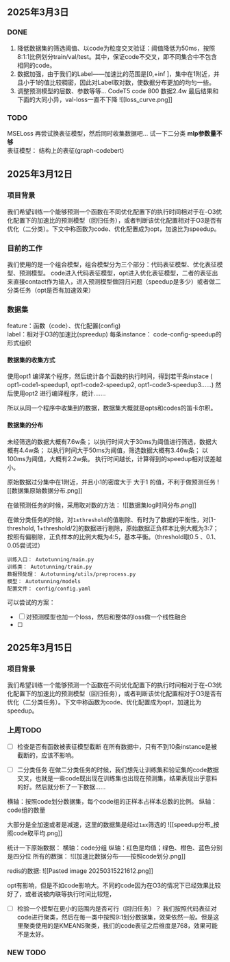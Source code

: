## 2025年3月3日
### DONE
1. 降低数据集的筛选阈值、以code为粒度交叉验证：阈值降低为50ms，按照8:1:1比例划分train/val/test。其中，保证code不交叉，即不同集合中不包含相同的code。
2. 数据加强，由于我们的Label——加速比的范围是[0,+inf ]，集中在1附近，并且小于1的值比较稠密，因此对Label取对数，使数据分布更加的均匀一些。
3. 调整预测模型的层数、参数等等...
CodeT5
code 800 数据2.4w
最后结果和下面的大同小异，val-loss一直不下降
![[loss_curve.png]]
### TODO
MSELoss
再尝试换表征模型，然后同时收集数据吧...
试一下二分类
**mlp参数量不够**   
表征模型： 结构上的表征(graph-codebert)



##  2025年3月12日
### 项目背景
我们希望训练一个能够预测一个函数在不同优化配置下的执行时间相对于在-O3优化配置下的加速比的预测模型（回归任务），或者判断该优化配置相对于O3是否有优化（二分类）。下文中称函数为code、优化配置成为opt，加速比为speedup。

### 目前的工作
我们使用的是一个组合模型，组合模型分为三个部分：代码表征模型、优化表征模型、预测模型。 code进入代码表征模型，opt进入优化表征模型，二者的表征出来直接contact作为输入，进入预测模型做回归问题（speedup是多少）或者做二分类任务（opt是否有加速效果）

### 数据集
feature：函数（code）、优化配置(config)  
label：相对于O3的加速比(spreedup)
每条instance： code-config-speedup的形式组织

#### 数据集的收集方式
使用opt1 编译某个程序，然后统计各个函数的执行时间，得到若干条instace  ( opt1-code1-speedup1, opt1-code2-speedup2, opt1-code3-speedup3......)
然后使用opt2 进行编译程序，统计.......

所以从同一个程序中收集到的数据，数据集大概就是opts和codes的笛卡尔积。


#### 数据集的分布
未经筛选的数据大概有7.6w条；
以执行时间大于30ms为阈值进行筛选，数据大概有4.4w条；
以执行时间大于50ms为阈值，筛选数据大概有3.46w条；
以100ms为阈值，大概有2.2w条。
执行时间越长，计算得到的speedup相对误差越小。


原始数据过分集中在1附近，并且小1的密度大于 大于1 的值，不利于做预测任务
![[数据集原始数据分布.png]]
	
在做预测任务的时候，采用取对数的方法：
![[数据集log时间分布.png]]
	
在做分类任务的时候，对`1±threshold`的值剔除、有时为了数据的平衡性，对[1-threshold, 1+threshold/2]的数据进行剔除，原始数据正负样本比例大概为3:7；按照有偏剔除，正负样本的比例大概为4:5，基本平衡。（threshold取0.5 、0.1、0.05尝试过）


```
训练入口： Autotunning/main.py
训练类： Autotunning/train.py
数据预处理： Autotunning/utils/preprocess.py 
模型： Autotunning/models
配置文件： config/config.yaml
```

可以尝试的方案：
- [ ] 对预测模型也加一个loss，然后和整体的loss做一个线性融合
- [ ] 




## 2025年3月15日
### 项目背景
我们希望训练一个能够预测一个函数在不同优化配置下的执行时间相对于在-O3优化配置下的加速比的预测模型（回归任务），或者判断该优化配置相对于O3是否有优化（二分类任务）。下文中称函数为code、优化配置成为opt，加速比为speedup。

### 上周TODO 
- [ ] 检查是否有函数被表征模型截断
在所有数据中，只有不到10条instance是被截断的，应该不影响。


- [ ] 二分类任务
在做二分类任务的时候，我们想先让训练集和验证集的code数据交叉，也就是一些code既出现在训练集也出现在预测集，结果表现出乎意料的好。然后就分析了一下数据......

横轴：按照code划分数据集，每个code组的正样本占样本总数的比例。
纵轴：code组的数量

大部分是全加速或者是减速，这里的数据集是经过`1±x`筛选的
![[speedup分布_按照code取平均.png]]

统计一下原始数据：
横轴：code分组
纵轴：红色是均值；绿色、橙色、蓝色分别是四分位
所有的数据：
![[加速比数据分布——按照code划分.png]]

redis的数据:
![[Pasted image 20250315221612.png]]

opt有影响，但是不如code影响大。不同的code因为在O3的情况下已经效果比较好了，或者说被内联等执行时间比较短，


- [ ] 检验一个模型在更小的范围内是否可行（回归任务）？
我们按照代码表征对code进行聚类，然后在每一类中按照9:1划分数据集，效果依然一般。但是这里聚类使用的是KMEANS聚类，我们的code表征之后维度是768，效果可能不是太好。


### NEW TODO
